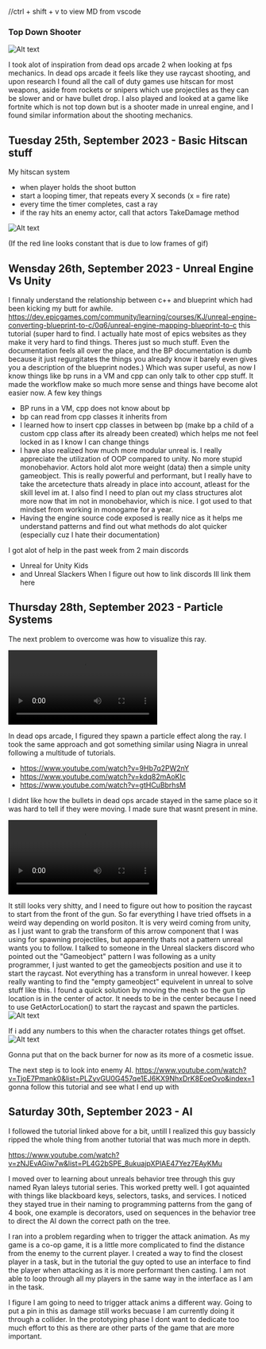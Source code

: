 //ctrl + shift + v to view MD from vscode

### Top Down Shooter

![Alt text](jB1dTwR.png)


I took alot of inspiration from dead ops arcade 2 when looking at fps mechanics. 
In dead ops arcade it feels like they use raycast shooting, and upon research I found all the call of duty games use hitscan for most weapons, aside from rockets or snipers which use projectiles as they can be slower and or have bullet drop.
I also played and looked at a game like fortnite which is not top down but is a shooter made in unreal engine, and I found similar information about the shooting mechanics. 

## Tuesday 25th, September 2023 - Basic Hitscan stuff

My hitscan system
* when player holds the shoot button
* start a looping timer, that repeats every X seconds (x = fire rate)
* every time the timer completes, cast a ray
* if the ray hits an enemy actor, call that actors TakeDamage method

![Alt text](ezgif.com-optimize.gif)

(If the red line looks constant that is due to low frames of gif)

## Wensday 26th, September 2023 - Unreal Engine Vs Unity

I finnaly understand the relationship between c++ and blueprint which had been kicking my butt for awhile. https://dev.epicgames.com/community/learning/courses/KJ/unreal-engine-converting-blueprint-to-c/0q6/unreal-engine-mapping-blueprint-to-c this tutorial (super hard to find. I actually hate most of epics websites as they make it very hard to find things. Theres just so much stuff. Even the documentation feels all over the place, and the BP documentation is dumb because it just regurgitates the things you already know it barely even gives you a description of the blueprint nodes.) Which was super useful, as now I know things like bp runs in a VM and cpp can only talk to other cpp stuff. It made the workflow make so much more sense and things have become alot easier now. A few key things

* BP runs in a VM, cpp does not know about bp
* bp can read from cpp classes it inherits from
* I learned how to insert cpp classes in between bp (make bp a child of a custom cpp class after its already been created) which helps me not feel locked in as I know I can change things
* I have also realized how much more modular unreal is. I really appreciate the utilization of OOP compared to unity. No more stupid monobehavior. Actors hold alot more weight (data) then a simple unity gameobject. This is really powerful and performant, but I really have to take the arcetecture thats already in place into account, atleast for the skill level im at. I also find I need to plan out my class structures alot more now that im not in monobehavior, which is nice. I got used to that mindset from working in monogame for a year.
* Having the engine source code exposed is really nice as it helps me understand patterns and find out what methods do alot quicker (especially cuz I hate their documentation)

I got alot of help in the past week from 2 main discords
* Unreal for Unity Kids
* and Unreal Slackers
When I figure out how to link discords Ill link them here

## Thursday 28th, September 2023 - Particle Systems

The next problem to overcome was how to visualize this ray.

<video src="New%20Project.mp4" controls title="Title"></video>

In dead ops arcade, I figured they spawn a particle effect along the ray. I took the same approach and got something similar using Niagra in unreal following a multitude of tutorials. 

* https://www.youtube.com/watch?v=9Hb7q2PW2nY
* https://www.youtube.com/watch?v=kdq82mAoKIc
* https://www.youtube.com/watch?v=gtHCuBbrhsM

I didnt like how the bullets in dead ops arcade stayed in the same place so it was hard to tell if they were moving. I made sure that wasnt present in mine. 

<video src="Untitled%20video%20-%20Made%20with%20Clipchamp%20(3).mp4" controls title="Title"></video>

It still looks very shitty, and I need to figure out how to position the raycast to start from the front of the gun. So far everything I have tried offsets in a weird way depending on world positon. It is very weird coming from unity, as I just want to grab the transform of this arrow component that I was using for spawning projectiles, but apparently thats not a pattern unreal wants you to follow. I talked to someone in the Unreal slackers discord who pointed out the "Gameobject" pattern I was following as a unity programmer, I just wanted to get the gameobjects position and use it to start the raycast. Not everything has a transform in unreal however. I keep really wanting to find the "empty gameobject" equivelent in unreal to solve stuff like this. I found a quick solution by moving the mesh so the gun tip location is in the center of actor. It needs to be in the center because I need to use GetActorLocation() to start the raycast and spawn the particles. 
![Alt text](<Screenshot 2023-09-28 201114.png>)

If i add any numbers to this when the character rotates things get offset.
![Alt text](<Screenshot 2023-09-28 201249.png>)


Gonna put that on the back burner for now as its more of a cosmetic issue. 

The next step is to look into enemy AI.
https://www.youtube.com/watch?v=TjoE7Pmank0&list=PLZyvGU0G457qe1EJ6KX9NhxDrK8EoeOvo&index=1
gonna follow this tutorial and see what I end up with

## Saturday 30th, September 2023 - AI

I followed the tutorial linked above for a bit, untill I realized this guy bassicly ripped the whole thing from another tutorial that was much more in depth.

https://www.youtube.com/watch?v=zNJEvAGiw7w&list=PL4G2bSPE_8ukuajpXPlAE47Yez7EAyKMu

I moved over to learning about unreals behavior tree through this guy named Ryan laleys tutorial series. This worked pretty well. I got aquainted with things like blackboard keys, selectors, tasks, and services. I noticed they stayed true in their naming to programming patterns from the gang of 4 book, one example is decorators, used on sequences in the behavior tree to direct the AI down the correct path on the tree. 

I ran into a problem regarding when to trigger the attack animation. As my game is a co-op game, it is a little more complicated to find the distance from the enemy to the current player. I created a way to find the closest player in a task, but in the tutorial the guy opted to use an interface to find the player when attacking as it is more performant then casting. I am not able to loop through all my players in the same way in the interface as I am in the task. 

I figure I am going to need to trigger attack anims a different way. Going to put a pin in this as damage still works becuase I am currently doing it through a collider. In the prototyping phase I dont want to dedicate too much effort to this as there are other parts of the game that are more important.